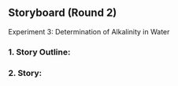 ## Storyboard (Round 2)

Experiment 3: Determination of Alkalinity in Water

### 1. Story Outline:

### 2. Story:


